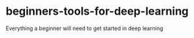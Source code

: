 # beginners-tools-for-deep-learning
Everything a beginner will need to get started in deep learning
